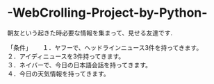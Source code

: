# -WebCrolling-Project-by-Python-
朝友という起きた時必要な情報を集まって、見せる友達です.

「条件」　　
１．ヤフーで、ヘッドラインニュース3件を持ってきます。  
２．アイディニュースを3件持ってきます。　  
３．ネイバーで、今日の日本語会話を持ってきます。  
４．今日の天気情報を持ってきます。　　
